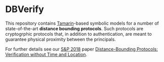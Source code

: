 # DBVerify

This repository contains [Tamarin](https://tamarin-prover.github.io/)-based symbolic models for a number of state-of-the-art **distance bounding protocols**. Such protocols are cryptogrphic protocols that, in addition to authentication, are meant to guarantee physical proximity between the principals.

For further details see our [S\&P 2018](https://www.ieee-security.org/TC/SP2018/) paper [Distance-Bounding Protocols: Verification without Time and Location](https://drive.google.com/file/d/1VtMDUKLYr8BTgKy8aSjLG-UBS8VcKcuR/view).